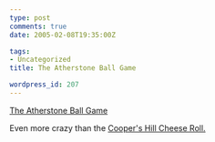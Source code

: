 ```yaml
---
type: post
comments: true
date: 2005-02-08T19:35:00Z

tags:
- Uncategorized
title: The Atherstone Ball Game

wordpress_id: 207
---
```


[The Atherstone Ball Game](http://www.bbc.co.uk/coventry/features/local-history/shrove-tuesday-in-atherstone.shtml)  

Even more crazy than the [Cooper's Hill Cheese Roll.](http://www.bbc.co.uk/gloucestershire/focus/2004/05/cheese_rolling.shtml)
